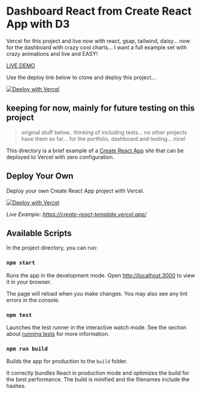 # Dashboard React from Create React App with D3

Vercel for this project and live now with react, gsap, tailwind, daisy... now for the dashboard with crazy cool charts... I want a full example set with crazy animations and live and EASY!

[LIVE DEMO](https://dashboard-react-alpha.vercel.app/)

Use the deploy link below to clone and deploy this project...

[![Deploy with Vercel](https://vercel.com/button)](https://vercel.com/new/clone?repository-url=https://github.com/caicodes/dashboard-react)

## keeping for now, mainly for future testing on this project


> original stuff below.. thinking of including tests... no other projects have them so far... for the portfolio, dashboard and testing... nice!



This directory is a brief example of a [Create React App](https://github.com/facebook/create-react-app) site that can be deployed to Vercel with zero configuration.

## Deploy Your Own

Deploy your own Create React App project with Vercel.

[![Deploy with Vercel](https://vercel.com/button)](https://vercel.com/new/clone?repository-url=https://github.com/vercel/vercel/tree/main/examples/create-react-app&template=create-react-app)

_Live Example: https://create-react-template.vercel.app/_

## Available Scripts

In the project directory, you can run:

### `npm start`

Runs the app in the development mode. Open [http://localhost:3000](http://localhost:3000) to view it in your browser.

The page will reload when you make changes. You may also see any lint errors in the console.

### `npm test`

Launches the test runner in the interactive watch mode. See the section about [running tests](https://facebook.github.io/create-react-app/docs/running-tests) for more information.

### `npm run build`

Builds the app for production to the `build` folder.

It correctly bundles React in production mode and optimizes the build for the best performance. The build is minified and the filenames include the hashes.